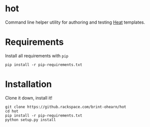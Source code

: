 hot
===
Command line helper utility for authoring and testing
[Heat](https://wiki.openstack.org/wiki/Heat) templates.

Requirements
============
Install all requirements with `pip`
```
pip install -r pip-requirements.txt
```

Installation
============
Clone it down, install it!

```
git clone https://github.rackspace.com/brint-ohearn/hot
cd hot
pip install -r pip-requirements.txt
python setup.py install
```
